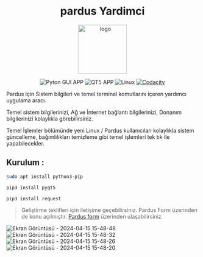 <div align="center">

# pardus Yardimci
<img src="icon.png" alt="logo" width="128"/>

![Pyton GUI APP](https://img.shields.io/badge/Python-3776AB?logo=python&logoColor=white&style=for-the-badge)
![QT5 APP](https://img.shields.io/badge/QT-41CD52?logo=qt&logoColor=white&style=for-the-badge)
![Linux](https://img.shields.io/badge/Linux-1e1e1e?logo=linux&logoColor=white&style=for-the-badge)
[![Codacity](https://img.shields.io/codacy/grade/bb3500c728344ef898cb6c66bc356f00?logo=codacy&logoColor=white&style=for-the-badge)](https://app.codacy.com/gh/tvardar/pardus-yardimci)
</div>

Pardus için Sistem bilgileri ve temel terminal komutlarını içeren yardımcı uygulama aracı.

Temel sistem bilgilerinizi, Ağ ve İnternet bağlantı bilgilerinizi, Donanım bilgilerinizi kolaylıkla görebilirsiniz.

Temel İşlemler bölümünde yeni Linux / Pardus kullanıcıları kolaylıkla sistem güncelleme, bağımlılıkları temizleme gibi temel işlemleri tek tık ile yapabilecekler.  

## Kurulum :
```bash
sudo apt install python3-pip
```
```bash
pip3 install pyqt5
```
```bash
pip3 install request
```

>Geliştirme teklifleri için iletişime geçebilirsiniz. Pardus Form üzerinden de konu açılmıştır.
<a href="https://forum.pardus.org.tr/t/pardus-yardimci/26116">Pardus form</a> üzerinden ulaşabilirsiniz.

![Ekran Görüntüsü - 2024-04-15 15-48-48](https://github.com/tvardar/pardus-yardimci/assets/44139485/e1e9541c-aa4a-4abe-bdfb-89d4550fca46)
![Ekran Görüntüsü - 2024-04-15 15-48-32](https://github.com/tvardar/pardus-yardimci/assets/44139485/5fe92356-1edd-4b4b-8893-26300a005ddd)
![Ekran Görüntüsü - 2024-04-15 15-48-26](https://github.com/tvardar/pardus-yardimci/assets/44139485/ff359ad8-d042-45c6-84a3-b065f6c6c881)
![Ekran Görüntüsü - 2024-04-15 15-48-20](https://github.com/tvardar/pardus-yardimci/assets/44139485/4d2cfa19-80a2-4f7f-8832-8179cbc4d4dc)


